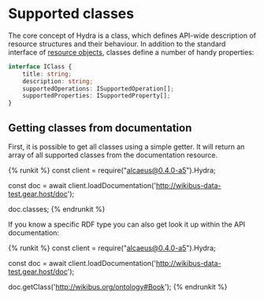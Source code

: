 # Supported classes

The core concept of Hydra is a class, which defines API-wide description of resource structures and their 
behaviour. In addition to the standard interface of [resource objects][res], classes define a number of handy
properties:

```typescript
interface IClass {
    title: string;
    description: string;
    supportedOperations: ISupportedOperation[];
    supportedProperties: ISupportedProperty[];
}
```

[res]: ../representations/resource-objects.md

## Getting classes from documentation

First, it is possible to get all classes using a simple getter. It will return an array of all supported
classes from the documentation resource.

{% runkit %} 
const client = require("alcaeus@0.4.0-a5").Hydra;

const doc = await client.loadDocumentation('http://wikibus-data-test.gear.host/doc');

doc.classes;
{% endrunkit %}

If you know a specific RDF type you can also get look it up within the API documentation:

{% runkit %} 
const client = require("alcaeus@0.4.0-a5").Hydra;

const doc = await client.loadDocumentation('http://wikibus-data-test.gear.host/doc');

doc.getClass('http://wikibus.org/ontology#Book');
{% endrunkit %}
